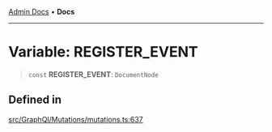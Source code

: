 [Admin Docs](/) • **Docs**

***

# Variable: REGISTER\_EVENT

> `const` **REGISTER\_EVENT**: `DocumentNode`

## Defined in

[src/GraphQl/Mutations/mutations.ts:637](https://github.com/PalisadoesFoundation/talawa-admin/blob/main/src/GraphQl/Mutations/mutations.ts#L637)

